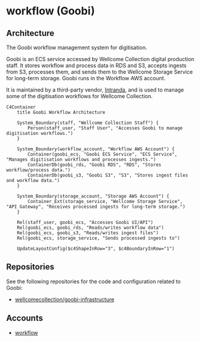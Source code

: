 # workflow (Goobi)

## Architecture

The Goobi workflow management system for digitisation.

Goobi is an ECS service accessed by Wellcome Collection digital production staff. It stores workflow and process data in RDS and S3, accepts ingests from S3, processes them, and sends them to the Wellcome Storage Service for long-term storage. Goobi runs in the Workflow AWS account.

It is maintained by a third-party vendor, [Intranda](../../partners.md), and is used to manage some of the digitisation workflows for Wellcome Collection.

```mermaid
C4Container
    title Goobi Workflow Architecture

    System_Boundary(staff, "Wellcome Collection Staff") {
        Person(staff_user, "Staff User", "Accesses Goobi to manage digitisation workflows.")
    }

    System_Boundary(workflow_account, "Workflow AWS Account") {
        Container(goobi_ecs, "Goobi ECS Service", "ECS Service", "Manages digitisation workflows and processes ingests.")
        ContainerDb(goobi_rds, "Goobi RDS", "RDS", "Stores workflow/process data.")
        ContainerDb(goobi_s3, "Goobi S3", "S3", "Stores ingest files and workflow data.")
    }

    System_Boundary(storage_account, "Storage AWS Account") {
        Container_Ext(storage_service, "Wellcome Storage Service", "API Gateway", "Receives processed ingests for long-term storage.")
    }

    Rel(staff_user, goobi_ecs, "Accesses Goobi UI/API")
    Rel(goobi_ecs, goobi_rds, "Reads/writes workflow data")
    Rel(goobi_ecs, goobi_s3, "Reads/writes ingest files")
    Rel(goobi_ecs, storage_service, "Sends processed ingests to")

    UpdateLayoutConfig($c4ShapeInRow="3", $c4BoundaryInRow="1")
```

## Repositories

See the following repositories for the code and configuration related to Goobi:

- [wellcomecollection/goobi-infrastructure](https://github.com/wellcomecollection/goobi-infrastructure)

## Accounts

- [workflow](../../aws_accounts.md#workflow)
